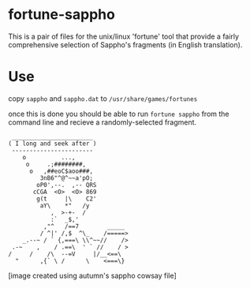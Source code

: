 # fortune-sappho

This is a pair of files for the unix/linux 'fortune' tool that provide a fairly comprehensive selection of Sappho's fragments (in English translation).

# Use

copy `sappho` and `sappho.dat` to `/usr/share/games/fortunes`

once this is done you should be able to run `fortune sappho` from the command line and recieve a randomly-selected fragment.

```
 _______________________
( I long and seek after )
 -----------------------
    o          ...,
     o     .;########,
      o   ,##eoC$aoo###,
         3nB6"^@^~~a'pO;
        oP0',--.  ,-- QRS
       cCGA  <O>  <O> 869
        g(t     |\    C2'
         aY\    *"   /y
            ,  >-+-  /
            :`  _$,'
          ,"^   /==7        _____
         / ^|' /,$  ^\_    /=====>
    _.--~ / ` {,===\ \\^~~//    />
 .-~    ,    / .==\  ' ` //    / >
/     /    /\  --=V     |/__<==\
  "      ,{` \ /      \    <===\}
```
[image created using autumn's sappho cowsay file]
